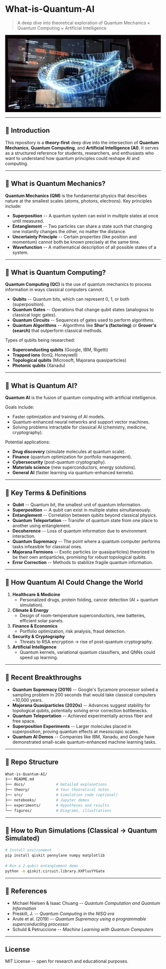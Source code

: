 # What-is-Quantum-AI

> A deep dive into theoretical exploration of Quantum Mechanics × Quantum
> Computing × Artificial Intelligence

![hero](figures/sim.webp)

------------------------------------------------------------------------

## 🔹 Introduction

This repository is a **theory-first** deep dive into the intersection of
**Quantum Mechanics**, **Quantum Computing**, and **Artificial
Intelligence (AI)**.
It serves as a structured reference for students, researchers, and
enthusiasts who want to understand how quantum principles could reshape
AI and computing.

------------------------------------------------------------------------

## 🔹 What is Quantum Mechanics?

**Quantum Mechanics (QM)** is the fundamental physics that describes
nature at the smallest scales (atoms, photons, electrons).
Key principles include:

-   **Superposition** -- A quantum system can exist in multiple states
    at once until measured.
-   **Entanglement** -- Two particles can share a state such that
    changing one instantly changes the other, no matter the distance.
-   **Uncertainty Principle** -- Certain properties (like position and
    momentum) cannot both be known precisely at the same time.
-   **Wavefunction** -- A mathematical description of all possible
    states of a system.

------------------------------------------------------------------------

## 🔹 What is Quantum Computing?

**Quantum Computing (QC)** is the use of quantum mechanics to process
information in ways classical computers cannot.

-   **Qubits** -- Quantum bits, which can represent 0, 1, or both
    (superposition).
-   **Quantum Gates** -- Operations that change qubit states (analogous
    to classical logic gates).
-   **Quantum Circuits** -- Sequences of gates used to perform
    algorithms.
-   **Quantum Algorithms** -- Algorithms like **Shor's (factoring)** or
    **Grover's (search)** that outperform classical methods.

Types of qubits being researched:
- **Superconducting qubits** (Google, IBM, Rigetti)
- **Trapped ions** (IonQ, Honeywell)
- **Topological qubits** (Microsoft, Majorana quasiparticles)
- **Photonic qubits** (Xanadu)

------------------------------------------------------------------------

## 🔹 What is Quantum AI?

**Quantum AI** is the fusion of quantum computing with artificial
intelligence.

Goals include:
- Faster optimization and training of AI models.
- Quantum-enhanced neural networks and support vector machines.
- Solving problems intractable for classical AI (chemistry, medicine,
cryptography).

Potential applications:
- **Drug discovery** (simulate molecules at quantum scale).
- **Finance** (quantum optimization for portfolio management).
- **Cybersecurity** (post-quantum cryptography).
- **Materials science** (new superconductors, energy solutions).
- **General AI** (faster learning via quantum-enhanced kernels).

------------------------------------------------------------------------

## 🔹 Key Terms & Definitions

-   **Qubit** -- Quantum bit, the smallest unit of quantum information.
-   **Superposition** -- A qubit can exist in multiple states
    simultaneously.
-   **Entanglement** -- Correlation between qubits beyond classical
    physics.
-   **Quantum Teleportation** -- Transfer of quantum state from one
    place to another using entanglement.
-   **Decoherence** -- Loss of quantum information due to environment
    interaction.
-   **Quantum Supremacy** -- The point where a quantum computer performs
    tasks infeasible for classical ones.
-   **Majorana Fermions** -- Exotic particles (or quasiparticles)
    theorized to be their own antiparticles, promising for robust
    topological qubits.
-   **Error Correction** -- Methods to stabilize fragile quantum
    information.

------------------------------------------------------------------------

## 🔹 How Quantum AI Could Change the World

1.  **Healthcare & Medicine**
    -   Personalized drugs, protein folding, cancer detection (AI +
        quantum simulation).
2.  **Climate & Energy**
    -   Design of room-temperature superconductors, new batteries,
        efficient solar panels.
3.  **Finance & Economics**
    -   Portfolio optimization, risk analysis, fraud detection.
4.  **Security & Cryptography**
    -   Threats to RSA encryption → rise of post-quantum cryptography.
5.  **Artificial Intelligence**
    -   Quantum kernels, variational quantum classifiers, and QNNs could
        speed up learning.

------------------------------------------------------------------------

## 🔹 Recent Breakthroughs

-   **Quantum Supremacy (2019)** -- Google's Sycamore processor solved a
    sampling problem in 200 seconds that would take classical computers
    \~10,000 years.
-   **Majorana Quasiparticles (2020s)** -- Advances suggest stability
    for topological qubits, potentially solving error correction
    bottlenecks.
-   **Quantum Teleportation** -- Achieved experimentally across fiber
    and free space.
-   **Superposition Experiments** -- Larger molecules placed in
    superposition, proving quantum effects at mesoscopic scales.
-   **Quantum AI Demos** -- Companies like IBM, Xanadu, and Google have
    demonstrated small-scale quantum-enhanced machine learning tasks.

------------------------------------------------------------------------

## 🔹 Repo Structure

``` bash
What-is-Quantum-AI/
├── README.md
├── docs/              # Detailed explanations
├── theory/            # Your theoretical notes
├── src/               # Simulation code (optional)
├── notebooks/         # Jupyter demos
├── experiments/       # Hypotheses and results
└── figures/           # Diagrams, illustrations
```

------------------------------------------------------------------------

## 🔹 How to Run Simulations (Classical → Quantum Simulated)

``` bash
# Install environment
pip install qiskit pennylane numpy matplotlib

# Run a 2-qubit entanglement demo
python -m qiskit.circuit.library.XXPlusYYGate
```

------------------------------------------------------------------------

## 🔹 References

-   Michael Nielsen & Isaac Chuang -- *Quantum Computation and Quantum
    Information*
-   Preskill, J. -- *Quantum Computing in the NISQ era*
-   Arute et al. (2019) -- *Quantum Supremacy using a programmable
    superconducting processor*
-   Schuld & Petruccione -- *Machine Learning with Quantum Computers*

------------------------------------------------------------------------

## License

MIT License -- open for research and educational purposes.
